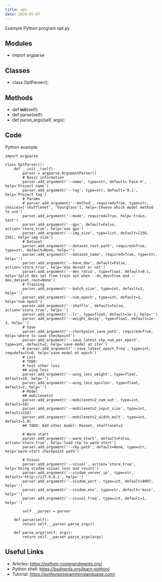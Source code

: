 ```yaml
---
title: opt
date: 2020-05-07
---
```

Example Python program opt.py

## Modules

* import argparse

## Classes

* class OptParser():

## Methods

* def __init__(self):
* def parse(self):
* def parse_args(self, args):

## Code

Python example

    import argparse
    
    class OptParser():
        def __init__(self):
            parser = argparse.ArgumentParser()
            # Basic information
            parser.add_argument('--name', type=str, default='Face-X', help='Project name')
            parser.add_argument('--tag', type=str, default='0.1', help='Project tag')
            # Params
            # parser.add_argument('--method', required=True, type=str, choices=['shufflenet', 'hourglass'], help='Choose which model method to use')
            parser.add_argument('--mode', required=True, help='train, test')
            parser.add_argument('--gpu', default=False, action='store_true', help='use gpu')
            parser.add_argument('--img_size', type=list, default=[256, 256], help='img size')
            # Dataset
            parser.add_argument('--dataset_root_path', required=True, type=str, default=None, help='')
            parser.add_argument('--dataset_name', required=True, type=str, help='')
            parser.add_argument('--have_dev', default=False, action='store_true', help='Use devset or not')
            parser.add_argument('--dev_ratio', type=float, default=0.1, help='Split dev set from train set when --do_dev=True and --dev_dataset_root=None')
            # Training
            parser.add_argument('--batch_size', type=int, default=1, help='')
            parser.add_argument('--num_epoch', type=int, default=1, help='num epoch')
            parser.add_argument('--shuffle', default=False, action='store_true', help='')
            parser.add_argument('--lr', type=float, default=1e-1, help='')
            parser.add_argument('--weight_decay', type=float, default=1e-3, help='')
            # Save
            parser.add_argument('--checkpoint_save_path', required=True, help='where to save checkpoint')
            parser.add_argument('--save_latest_ckp_num_per_epoch', type=int, default=2, help='save model at iter')
            # parser.add_argument('--save_latest_epoch_freq', type=int, requdefault=0, help='save model at epoch')
            # Loss
            # TODO:
            # test other loss
            ## wing loss
            parser.add_argument('--wing_loss_weight', type=float, default=10, help='')
            parser.add_argument('--wing_loss_epsilon', type=float, default=2, help='')
            # Model
            ## mobilenetv2
            parser.add_argument('--mobilenetv2_num_out', type=int, default=18)
            parser.add_argument('--mobilenetv2_input_size', type=int, default=224)
            parser.add_argument('--mobilenetv2_width_mult', type=int, default=1.0)
            ## TODO: Add other model: Resnet, shufflenetv2
    
            # Warm start
            parser.add_argument('--warm_start', default=False, action='store_true', help='load ckp to warm start')
            parser.add_argument('--ckp_path', default=None, type=str, help='warm-start checkpoint path')
    
            # Visual
            parser.add_argument('--visual', action='store_true', help='Using visdom visual loss and result')
            parser.add_argument('--visdom_server_ip', type=str, default='http://127.0.0.1', help='')
            parser.add_argument('--visdom_port', type=int, default=8097, help='')
            parser.add_argument('--visdom_env', type=str, default='main', help='')
            parser.add_argument('--visual_freq', type=int, default=1, help='')
    
            self.__parser = parser
        
        def parse(self):
            return self.__parser.parse_args()
    
        def parse_args(self, args):
            return self.__parser.parse_args(args)
    

## Useful Links

- Articles: https://python-commandments.org/
- Python shell: https://bsdnerds.org/learn-python/
- Tutorial: https://pythonprogramminglanguage.com/
